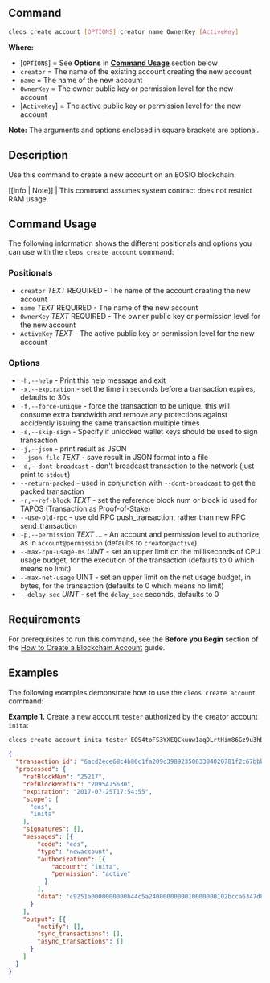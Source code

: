 ## Command 
```sh
cleos create account [OPTIONS] creator name OwnerKey [ActiveKey]
```
**Where:**
* [`OPTIONS`] = See **Options** in [**Command Usage**](command-usage) section below
* `creator` = The name of the existing account creating the new account
* `name` = The name of the new account
* `OwnerKey` = The owner public key or permission level for the new account
* [`ActiveKey`] = The active public key or permission level for the new account

**Note:** The arguments and options enclosed in square brackets are optional.

## Description
Use this command to create a new account on an EOSIO blockchain. 

[[info | Note]]
| This command assumes system contract does not restrict RAM usage. 

## Command Usage
The following information shows the different positionals and options you can use with the `cleos create account` command:

### Positionals
* `creator` _TEXT_ REQUIRED - The name of the account creating the new account
* `name` _TEXT_ REQUIRED - The name of the new account
* `OwnerKey` _TEXT_ REQUIRED - The owner public key or permission level for the new account
* `ActiveKey` _TEXT_ - The active public key or permission level for the new account

### Options
* `-h,--help` - Print this help message and exit
* `-x,--expiration` - set the time in seconds before a transaction expires, defaults to 30s
* `-f,--force-unique` - force the transaction to be unique. this will consume extra bandwidth and remove any protections against accidently issuing the same transaction multiple times
* `-s,--skip-sign` - Specify if unlocked wallet keys should be used to sign transaction
* `-j,--json` - print result as JSON
* `--json-file` _TEXT_ - save result in JSON format into a file
* `-d,--dont-broadcast` - don't broadcast transaction to the network (just print to `stdout`)
* `--return-packed` - used in conjunction with `--dont-broadcast` to get the packed transaction
* `-r,--ref-block` _TEXT_ - set the reference block num or block id used for TAPOS (Transaction as Proof-of-Stake)
* `--use-old-rpc` - use old RPC push_transaction, rather than new RPC send_transaction
* `-p,--permission` _TEXT_ ... - An account and permission level to authorize, as in `account@permission` (defaults to `creator@active`)
* `--max-cpu-usage-ms` _UINT_ - set an upper limit on the milliseconds of CPU usage budget, for the execution of the transaction (defaults to 0 which means no limit)
* `--max-net-usage` UINT - set an upper limit on the net usage budget, in bytes, for the transaction (defaults to 0 which means no limit)
* `--delay-sec` _UINT_ - set the `delay_sec` seconds, defaults to 0

## Requirements
For prerequisites to run this command, see the **Before you Begin** section of the [How to Create a Blockchain Account](../../02_how-to-guides/how-to-create-an-account.md) guide.

## Examples
The following examples demonstrate how to use the `cleos create account` command:

**Example 1.** Create a new account `tester` authorized by the creator account `inita`:
```sh
cleos create account inita tester EOS4toFS3YXEQCkuuw1aqDLrtHim86Gz9u3hBdcBw5KNPZcursVHq EOS7d9A3uLe6As66jzN8j44TXJUqJSK3bFjjEEqR4oTvNAB3iM9SA
```
```json
{
  "transaction_id": "6acd2ece68c4b86c1fa209c3989235063384020781f2c67bbb80bc8d540ca120",
  "processed": {
    "refBlockNum": "25217",
    "refBlockPrefix": "2095475630",
    "expiration": "2017-07-25T17:54:55",
    "scope": [
      "eos",
      "inita"
    ],
    "signatures": [],
    "messages": [{
        "code": "eos",
        "type": "newaccount",
        "authorization": [{
            "account": "inita",
            "permission": "active"
          }
        ],
        "data": "c9251a0000000000b44c5a2400000000010000000102bcca6347d828d4e1868b7dfa91692a16d5b20d0ee3d16a7ca2ddcc7f6dd03344010000010000000102bcca6347d828d4e1868b7dfa91692a16d5b20d0ee3d16a7ca2ddcc7f6dd03344010000010000000001c9251a000000000061d0640b000000000100010000000000000008454f5300000000"
      }
    ],
    "output": [{
        "notify": [],
        "sync_transactions": [],
        "async_transactions": []
      }
    ]
  }
}
```
